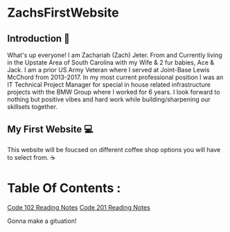# ZachsFirstWebsite

## Introduction :wave:
What's up everyone! I am Zachariah (Zach) Jeter. From and Currently living in the Upstate Area of South Carolina with my Wife & 2 fur babies, Ace & Jack. I am a prior US Army Veteran where I served at Joint-Base Lewis McChord from 2013-2017.  In my most current professional position I was an IT Technical Project Manager for special in house related infrastructure projects with the BMW Group where I worked for 6 years. I look forward to nothing but positive vibes and hard work while building/sharpening our skillsets together.

## My First Website :computer:

This website will be foucsed on different coffee shop options you will have to select from. :coffee:

# Table Of Contents :

[Code 102 Reading Notes](https://github.com/Zjet95/reading-notes102)
[Code 201 Reading Notes](/home/adduser/projects/courses/code-102/ZachsProfilePage/Code_201Notes)


Gonna make a gituation!
